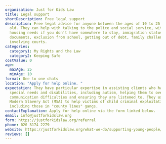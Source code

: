 ```yaml
---
organisation: Just for Kids Law
title: Legal support
shortDescription: Free legal support
description: Free legal advice for anyone between the ages of 10 to 25 years
  old. They can help with talking to the police and social service, with your
  housing needs if you don't have somewhere to stay, immigration status and
  documents, exclusion from school, getting out of debt, family challenges
  involving courts.
categories:
  category1: My Rights and the Law
  category2: Keeping Safe
costValue: 0
age:
  maxAge: 25
  minAge: 10
format: One to one chats
location: "Apply for help online. "
expectation: They have particular expertise in assisting clients who have
  special needs and disabilities, including autism, helping them to overcome
  communication difficulties and ensuring they are listened to. They use the
  Modern Slavery Act (MSA) to help victims of child criminal exploitation,
  including those in "county lines" gangs.
contactExplanation: Apply for help online via the form linked below.
email: info@justforkidslaw.org
form: https://justforkidslaw.org/referral
phone: 020 3174 2279
website: https://justforkidslaw.org/what-we-do/supporting-young-people/how-can-just-kids-law-help-me
reviews: []
---
```

